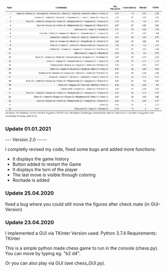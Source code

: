 ![alt text](https://github.com/j00nas/Teamfight-Tactics-TFT-Top-combs-analysis/blob/main/stats_tft.png?raw=true)

### Update 01.01.2021

--- Version 2.0 -----

I completly revised my code, fixed some bugs and added more functions:

- It displays the game history
- Button added to restart the Game
- It displays the turn of the player
- The last move is visible through coloring
- Rochade is added



### Update 25.04.2020
fixed a bug where you could still move the figures after check mate (in GUI-Version)


### Update 23.04.2020
I implemented a GUI via TKinter
Version used: Python 3.7.4
Requirements: TKinter


This is a simple python made chess game to run in the console (chess.py). 
You can move by typing eg. "b2 d4". 

Or you can also play via GUI (see chess_GUI.py).